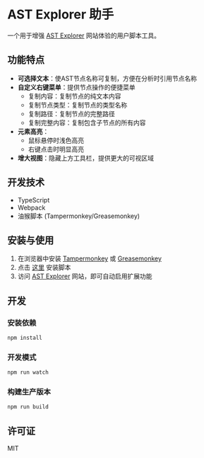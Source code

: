 # AST Explorer 助手

一个用于增强 [AST Explorer](https://astexplorer.net/) 网站体验的用户脚本工具。

## 功能特点

- **可选择文本**：使AST节点名称可复制，方便在分析时引用节点名称
- **自定义右键菜单**：提供节点操作的便捷菜单
  - 复制内容：复制节点的纯文本内容
  - 复制节点类型：复制节点的类型名称
  - 复制路径：复制节点的完整路径
  - 复制完整内容：复制包含子节点的所有内容
- **元素高亮**：
  - 鼠标悬停时浅色高亮
  - 右键点击时明显高亮
- **增大视图**：隐藏上方工具栏，提供更大的可视区域

## 开发技术

- TypeScript
- Webpack
- 油猴脚本 (Tampermonkey/Greasemonkey)

## 安装与使用

1. 在浏览器中安装 [Tampermonkey](https://www.tampermonkey.net/) 或 [Greasemonkey](https://addons.mozilla.org/en-US/firefox/addon/greasemonkey/)
2. 点击 [这里](#) 安装脚本
3. 访问 [AST Explorer](https://astexplorer.net/) 网站，即可自动启用扩展功能

## 开发

### 安装依赖

```bash
npm install
```

### 开发模式

```bash
npm run watch
```

### 构建生产版本

```bash
npm run build
```

## 许可证

MIT


